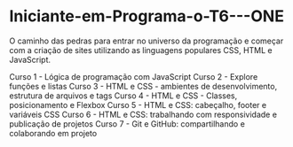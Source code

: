 # Iniciante-em-Programa-o-T6---ONE
O caminho das pedras para entrar no universo da programação e começar com a criação de sites utilizando as linguagens populares CSS, HTML e JavaScript.

Curso 1 - Lógica de programação com JavaScript
Curso 2 - Explore funções e listas
Curso 3 - HTML e CSS - ambientes de desenvolvimento, estrutura de arquivos e tags
Curso 4 - HTML e CSS - Classes, posicionamento e Flexbox
Curso 5 - HTML e CSS: cabeçalho, footer e variáveis CSS
Curso 6 - HTML e CSS: trabalhando com responsividade e publicação de projetos
Curso 7 - Git e GitHub: compartilhando e colaborando em projeto